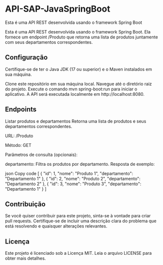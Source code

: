# API-SAP-JavaSpringBoot
Esta é uma API REST desenvolvida usando o framework Spring Boot

Esta é uma API REST desenvolvida usando o framework Spring Boot. Ela fornece um endpoint /Produto que retorna uma lista de produtos juntamente com seus departamentos correspondentes.

## Configuração
Certifique-se de ter o Java JDK (17 ou superior) e o Maven instalados em sua máquina.

Clone este repositório em sua máquina local.
Navegue até o diretório raiz do projeto.
Execute o comando mvn spring-boot:run para iniciar o aplicativo.
A API será executada localmente em http://localhost:8080.

## Endpoints
Listar produtos e departamentos
Retorna uma lista de produtos e seus departamentos correspondentes.

URL: /Produto

Método: GET

Parâmetros de consulta (opcionais):

departamento: Filtra os produtos por departamento.
Resposta de exemplo:

json
Copy code
[
  {
    "id": 1,
    "nome": "Produto 1",
    "departamento": "Departamento 1"
  },
  {
    "id": 2,
    "nome": "Produto 2",
    "departamento": "Departamento 2"
  },
  {
    "id": 3,
    "nome": "Produto 3",
    "departamento": "Departamento 1"
  }
]
## Contribuição
Se você quiser contribuir para este projeto, sinta-se à vontade para criar pull requests. Certifique-se de incluir uma descrição clara do problema que está resolvendo e quaisquer alterações relevantes.

## Licença
Este projeto é licenciado sob a Licença MIT. Leia o arquivo LICENSE para obter mais detalhes.

